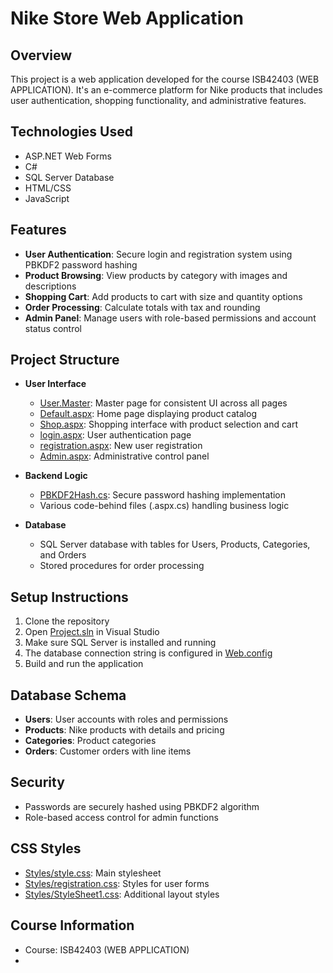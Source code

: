 # Nike Store Web Application

## Overview
This project is a web application developed for the course ISB42403 (WEB APPLICATION). It's an e-commerce platform for Nike products that includes user authentication, shopping functionality, and administrative features.

## Technologies Used
- ASP.NET Web Forms
- C#
- SQL Server Database
- HTML/CSS
- JavaScript

## Features
- **User Authentication**: Secure login and registration system using PBKDF2 password hashing
- **Product Browsing**: View products by category with images and descriptions
- **Shopping Cart**: Add products to cart with size and quantity options
- **Order Processing**: Calculate totals with tax and rounding
- **Admin Panel**: Manage users with role-based permissions and account status control

## Project Structure
- **User Interface**
  - [User.Master](User.Master): Master page for consistent UI across all pages
  - [Default.aspx](Default.aspx): Home page displaying product catalog
  - [Shop.aspx](Shop.aspx): Shopping interface with product selection and cart
  - [login.aspx](login.aspx): User authentication page
  - [registration.aspx](registration.aspx): New user registration
  - [Admin.aspx](Admin.aspx): Administrative control panel

- **Backend Logic**
  - [PBKDF2Hash.cs](PBKDF2Hash.cs): Secure password hashing implementation
  - Various code-behind files (.aspx.cs) handling business logic

- **Database**
  - SQL Server database with tables for Users, Products, Categories, and Orders
  - Stored procedures for order processing

## Setup Instructions
1. Clone the repository
2. Open [Project.sln](Project.sln) in Visual Studio
3. Make sure SQL Server is installed and running
4. The database connection string is configured in [Web.config](Web.config)
5. Build and run the application

## Database Schema
- **Users**: User accounts with roles and permissions
- **Products**: Nike products with details and pricing
- **Categories**: Product categories
- **Orders**: Customer orders with line items

## Security
- Passwords are securely hashed using PBKDF2 algorithm
- Role-based access control for admin functions

## CSS Styles
- [Styles/style.css](Styles/style.css): Main stylesheet
- [Styles/registration.css](Styles/registration.css): Styles for user forms
- [Styles/StyleSheet1.css](Styles/StyleSheet1.css): Additional layout styles

## Course Information
- Course: ISB42403 (WEB APPLICATION)
-
